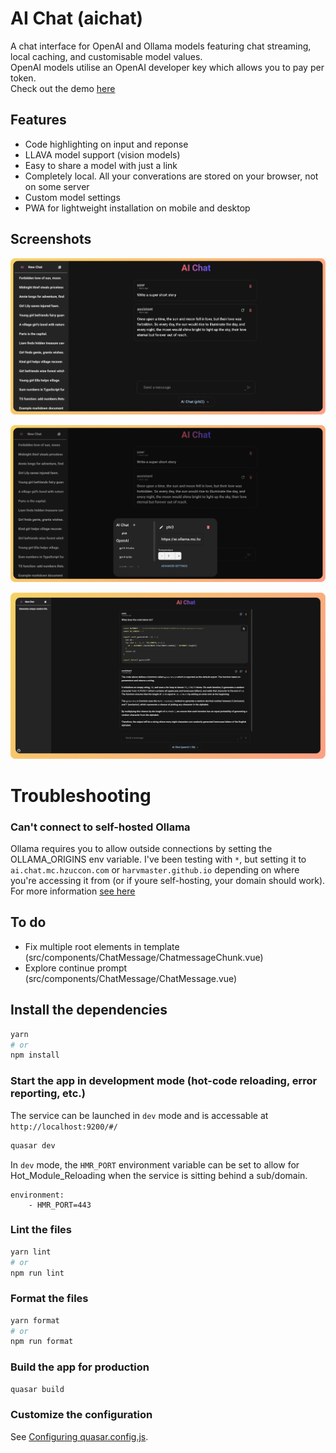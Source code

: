 # AI Chat (aichat)

A chat interface for OpenAI and Ollama models featuring chat streaming, local caching, and customisable model values.
<br>
OpenAI models utilise an OpenAI developer key which allows you to pay per token.
<br>
Check out the demo [here](https://ai.chat.mc.hzuccon.com/#/)

## Features
 - Code highlighting on input and reponse
 - LLAVA model support (vision models)
 - Easy to share a model with just a link
 - Completely local. All your converations are stored on your browser, not on some server
 - Custom model settings
 - PWA for lightweight installation on mobile and desktop

## Screenshots
![FullscreenDemo](./Docs/FullscreenShot.png)

![SettingsDemo](./Docs//SettingsShot.png)

![CodeHighlighting](./Docs//Code-screenshot.png)

# Troubleshooting
### Can't connect to self-hosted Ollama
Ollama requires you to allow outside connections by setting the OLLAMA_ORIGINS env variable. I've been testing with `*`, but setting it to `ai.chat.mc.hzuccon.com` or `harvmaster.github.io` depending on where you're accessing it from (or if youre self-hosting, your domain should work). For more information [see here](https://github.com/ollama/ollama/blob/main/docs/faq.md#how-can-i-allow-additional-web-origins-to-access-ollama)

## To do
- Fix multiple root elements in template (src/components/ChatMessage/ChatmessageChunk.vue)
- Explore continue prompt (src/components/ChatMessage/ChatMessage.vue)

## Install the dependencies
```bash
yarn
# or
npm install
```

### Start the app in development mode (hot-code reloading, error reporting, etc.)
The service can be launched in `dev` mode and is accessable at `http://localhost:9200/#/`
```bash
quasar dev
```
In `dev` mode, the `HMR_PORT` environment variable can be set to allow for Hot_Module_Reloading when the service is sitting behind a sub/domain.
```
environment:
    - HMR_PORT=443
```


### Lint the files
```bash
yarn lint
# or
npm run lint
```


### Format the files
```bash
yarn format
# or
npm run format
```



### Build the app for production
```bash
quasar build
```

### Customize the configuration
See [Configuring quasar.config.js](https://v2.quasar.dev/quasar-cli-vite/quasar-config-js).
